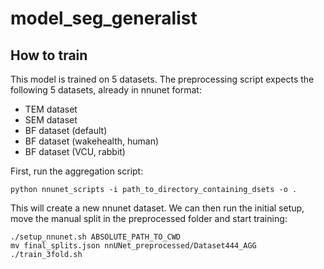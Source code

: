 # model_seg_generalist

## How to train
This model is trained on 5 datasets. The preprocessing script expects the following 5 datasets, already in nnunet format:

- TEM dataset
- SEM dataset
- BF dataset (default)
- BF dataset (wakehealth, human)
- BF dataset (VCU, rabbit)

First, run the aggregation script:
```
python nnunet_scripts -i path_to_directory_containing_dsets -o .
```

This will create a new nnunet dataset. We can then run the initial setup, 
move the manual split in the preprocessed folder and start training:
```
./setup_nnunet.sh ABSOLUTE_PATH_TO_CWD
mv final_splits.json nnUNet_preprocessed/Dataset444_AGG
./train_3fold.sh
```